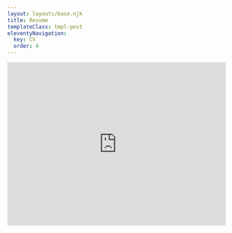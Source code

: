 ```yaml
---
layout: layouts/base.njk
title: Resume
templateClass: tmpl-post
eleventyNavigation:
  key: CV
  order: 4
---
```


<embed src="https://rotemland.github.io/img/resume.pdf" width="500" height="375" 
 type="application/pdf">